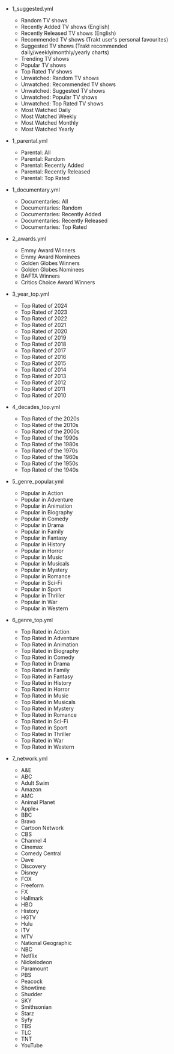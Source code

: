 - 1_suggested.yml
  - Random TV shows
  - Recently Added TV shows (English)
  - Recently Released TV shows (English)
  - Recommended TV shows (Trakt user's personal favourites)
  - Suggested TV shows (Trakt recommended daily/weekly/monthly/yearly charts)
  - Trending TV shows
  - Popular TV shows
  - Top Rated TV shows
  - Unwatched: Random TV shows
  - Unwatched: Recommended TV shows
  - Unwatched: Suggested TV shows
  - Unwatched: Popular TV shows
  - Unwatched: Top Rated TV shows
  - Most Watched Daily
  - Most Watched Weekly
  - Most Watched Monthly
  - Most Watched Yearly

- 1_parental.yml
  - Parental: All
  - Parental: Random
  - Parental: Recently Added
  - Parental: Recently Released
  - Parental: Top Rated

- 1_documentary.yml
  - Documentaries: All
  - Documentaries: Random
  - Documentaries: Recently Added
  - Documentaries: Recently Released
  - Documentaries: Top Rated

- 2_awards.yml
  - Emmy Award Winners
  - Emmy Award Nominees
  - Golden Globes Winners
  - Golden Globes Nominees
  - BAFTA Winners
  - Critics Choice Award Winners

- 3_year_top.yml
  - Top Rated of 2024
  - Top Rated of 2023
  - Top Rated of 2022
  - Top Rated of 2021
  - Top Rated of 2020
  - Top Rated of 2019
  - Top Rated of 2018
  - Top Rated of 2017
  - Top Rated of 2016
  - Top Rated of 2015
  - Top Rated of 2014
  - Top Rated of 2013
  - Top Rated of 2012
  - Top Rated of 2011
  - Top Rated of 2010

- 4_decades_top.yml
  - Top Rated of the 2020s
  - Top Rated of the 2010s
  - Top Rated of the 2000s
  - Top Rated of the 1990s
  - Top Rated of the 1980s
  - Top Rated of the 1970s
  - Top Rated of the 1960s
  - Top Rated of the 1950s
  - Top Rated of the 1940s

- 5_genre_popular.yml
  - Popular in Action
  - Popular in Adventure
  - Popular in Animation
  - Popular in Biography
  - Popular in Comedy
  - Popular in Drama
  - Popular in Family
  - Popular in Fantasy
  - Popular in History
  - Popular in Horror
  - Popular in Music
  - Popular in Musicals
  - Popular in Mystery
  - Popular in Romance
  - Popular in Sci-Fi
  - Popular in Sport
  - Popular in Thriller
  - Popular in War
  - Popular in Western

- 6_genre_top.yml
  - Top Rated in Action
  - Top Rated in Adventure
  - Top Rated in Animation
  - Top Rated in Biography
  - Top Rated in Comedy
  - Top Rated in Drama
  - Top Rated in Family
  - Top Rated in Fantasy
  - Top Rated in History
  - Top Rated in Horror
  - Top Rated in Music
  - Top Rated in Musicals
  - Top Rated in Mystery
  - Top Rated in Romance
  - Top Rated in Sci-Fi
  - Top Rated in Sport
  - Top Rated in Thriller
  - Top Rated in War
  - Top Rated in Western

- 7_network.yml
  - A&E
  - ABC
  - Adult Swim
  - Amazon
  - AMC
  - Animal Planet
  - Apple+
  - BBC
  - Bravo
  - Cartoon Network
  - CBS
  - Channel 4
  - Cinemax
  - Comedy Central
  - Dave
  - Discovery
  - Disney
  - FOX
  - Freeform
  - FX
  - Hallmark
  - HBO
  - History
  - HGTV
  - Hulu
  - ITV
  - MTV
  - National Geographic
  - NBC
  - Netflix
  - Nickelodeon
  - Paramount
  - PBS
  - Peacock
  - Showtime
  - Shudder
  - SKY
  - Smithsonian
  - Starz
  - Syfy
  - TBS
  - TLC
  - TNT
  - YouTube
